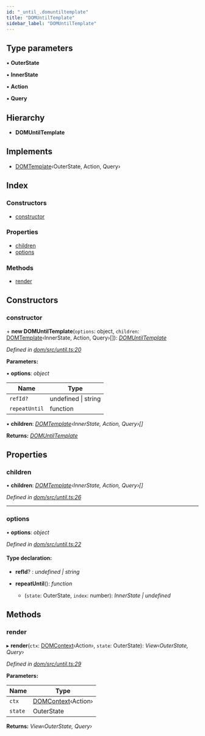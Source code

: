 ```yaml
---
id: "_until_.domuntiltemplate"
title: "DOMUntilTemplate"
sidebar_label: "DOMUntilTemplate"
---
```


## Type parameters

▪ **OuterState**

▪ **InnerState**

▪ **Action**

▪ **Query**

## Hierarchy

* **DOMUntilTemplate**

## Implements

* [DOMTemplate](../interfaces/_template_.domtemplate.md)‹OuterState, Action, Query›

## Index

### Constructors

* [constructor](_until_.domuntiltemplate.md#constructor)

### Properties

* [children](_until_.domuntiltemplate.md#children)
* [options](_until_.domuntiltemplate.md#options)

### Methods

* [render](_until_.domuntiltemplate.md#render)

## Constructors

###  constructor

\+ **new DOMUntilTemplate**(`options`: object, `children`: [DOMTemplate](../interfaces/_template_.domtemplate.md)‹InnerState, Action, Query›[]): *[DOMUntilTemplate](_until_.domuntiltemplate.md)*

*Defined in [dom/src/until.ts:20](https://github.com/fponticelli/tempo/blob/master/dom/src/until.ts#L20)*

**Parameters:**

▪ **options**: *object*

Name | Type |
------ | ------ |
`refId?` | undefined &#124; string |
`repeatUntil` | function |

▪ **children**: *[DOMTemplate](../interfaces/_template_.domtemplate.md)‹InnerState, Action, Query›[]*

**Returns:** *[DOMUntilTemplate](_until_.domuntiltemplate.md)*

## Properties

###  children

• **children**: *[DOMTemplate](../interfaces/_template_.domtemplate.md)‹InnerState, Action, Query›[]*

*Defined in [dom/src/until.ts:26](https://github.com/fponticelli/tempo/blob/master/dom/src/until.ts#L26)*

___

###  options

• **options**: *object*

*Defined in [dom/src/until.ts:22](https://github.com/fponticelli/tempo/blob/master/dom/src/until.ts#L22)*

#### Type declaration:

* **refId**? : *undefined | string*

* **repeatUntil**(): *function*

  * (`state`: OuterState, `index`: number): *InnerState | undefined*

## Methods

###  render

▸ **render**(`ctx`: [DOMContext](_context_.domcontext.md)‹Action›, `state`: OuterState): *View‹OuterState, Query›*

*Defined in [dom/src/until.ts:29](https://github.com/fponticelli/tempo/blob/master/dom/src/until.ts#L29)*

**Parameters:**

Name | Type |
------ | ------ |
`ctx` | [DOMContext](_context_.domcontext.md)‹Action› |
`state` | OuterState |

**Returns:** *View‹OuterState, Query›*
